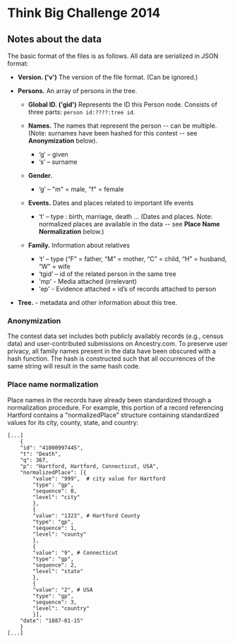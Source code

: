 # Think Big Challenge 2014

## Notes about the data

The basic format of the files is as follows. All data are serialized in JSON format:

* **Version. ('v')** The version of the file format. (Can be ignored.)

* **Persons.** An array of persons in the tree.

	* **Global ID. ('gid')** Represents the ID this Person node. Consists of three parts: `person id:????:tree id`.

	* **Names.** The names that represent the person -- can be multiple. (Note: surnames have been hashed for this contest -- see **Anonymization** below).
		* ‘g’ – given
		* ‘s’ – surname

	* **Gender.**
		* ‘g’ – "m" = male, "f" = female

	* **Events.** Dates and places related to important life events
		* ‘t’ – type : birth, marriage, death … (Dates and places. Note: normalized places are available in the data -- see **Place Name Normalization** below.)

	* **Family.** Information about relatives
		* ‘t’ – type (“F” = father, “M” = mother, “C” = child, “H” = husband, “W” = wife
		* ‘tgid’ – id of the related person in the same tree
		* 'mp' - Media attached (irrelevant)
		* 'ep' - Evidence attached = id’s of records attached to person
 
* **Tree.** - metadata and other information about this tree.


### Anonymization

The contest data set includes both publicly availably records (e.g., census data) and user-contributed submissions on Ancestry.com. To preserve user privacy, all family names present in the data have been obscured with a hash function. The hash is constructed such that all occurrences of the same string will result in the same hash code.

### Place name normalization

Place names in the records have already been standardized through a
normalization procedure. For example, this portion of a record
referencing Hartford contains a "normalizedPlace" structure 
containing standardized values for its city, county, state, and country:

```
[...]
	{
	"id": "41000997445",
	"t": "Death",
	"q": 367,
	"p": "Hartford, Hartford, Connecticut, USA",
	"normalizedPlace": [{
		"value": "999",  # city value for Hartford
		"type": "gp",
		"sequence": 0,
		"level": "city"
		}, 
		{
		"value": "1323", # Hartford County
		"type": "gp",
		"sequence": 1,
		"level": "county"
		},
		{
		"value": "9", # Connecticut
		"type": "gp",
		"sequence": 2,
		"level": "state"
		},
		{
		"value": "2", # USA
		"type": "gp",
		"sequence": 3,
		"level": "country"
		}],
	"date": "1887-01-15"
	}
[...]
```
